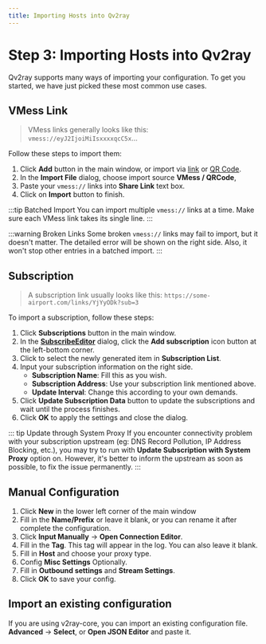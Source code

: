 ```yaml
---
title: Importing Hosts into Qv2ray
---
```


# Step 3: Importing Hosts into Qv2ray
Qv2ray supports many ways of importing your configuration. To get you started, we have just picked these most common use cases.

## VMess Link
> VMess links generally looks like this: `vmess://eyJ2IjoiMiIsxxxxqcC5x`...

Follow these steps to import them:
1. Click **Add** button in the main window, or import via [link](qv2ray://open/import/link) or [QR Code](qv2ray://open/import/qr).
2. In the **Import File** dialog, choose import source **VMess / QRCode**,
3. Paste your `vmess://` links into **Share Link** text box.
4. Click on **Import** button to finish.

:::tip Batched Import
You can import multiple `vmess://` links at a time. Make sure each VMess link takes its single line.
:::

:::warning Broken Links
Some broken `vmess://` links may fail to import, but it doesn't matter. The detailed error will be shown on the right side. Also, it won't stop other entries in a batched import.
:::

## Subscription

> A subscription link usually looks like this: `https://some-airport.com/links/YjYyODk?sub=3`

To import a subscription, follow these steps:
1. Click **Subscriptions** button in the main window.
2. In the **[SubscribeEditor](qv2ray://open/group/connection)** dialog, click the **Add subscription** icon button at the left-bottom corner.
3. Click to select the newly generated item in **Subscription List**.
4. Input your subscription information on the right side.
   - **Subscription Name**: Fill this as you wish.
   - **Subscription Address**: Use your subscription link mentioned above.
   - **Update Interval**: Change this according to your own demands.
5. Click **Update Subscription Data** button to update the subscriptions and wait until the process finishes.
6. Click **OK** to apply the settings and close the dialog.

::: tip Update through System Proxy
If you encounter connectivity problem with your subscription upstream (eg: DNS Record Pollution, IP Address Blocking, etc.), you may try to run with **Update Subscription with System Proxy** option on. However, it's better to inform the upstream as soon as possible, to fix the issue permanently.
:::

## Manual Configuration

1. Click **New** in the lower left corner of the main window
2. Fill in the **Name/Prefix** or leave it blank, or you can rename it after complete the configuration.
3. Click **Input Manually** -> **Open Connection Editor**.
4. Fill in the **Tag**. This tag will appear in the log. You can also leave it blank.
5. Fill in **Host** and choose your proxy type.
6. Config **Misc Settings** Optionally.
7. Fill in **Outbound settings** and **Stream Settings**.
8. Click **OK** to save your config.

## Import an existing configuration

If you are using v2ray-core, you can import an existing configuration file. **Advanced** -> **Select**, or **Open JSON Editor** and paste it.
